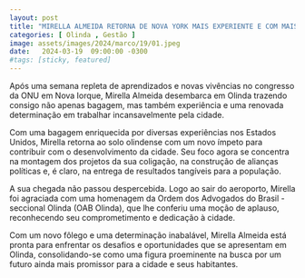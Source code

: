 ```yaml
---
layout: post
title: "MIRELLA ALMEIDA RETORNA DE NOVA YORK MAIS EXPERIENTE E COM MAIS DETERMINAÇÃO PARA TRABALHAR POR OLINDA"
categories: [ Olinda , Gestão ]
image: assets/images/2024/marco/19/01.jpeg
date:   2024-03-19  09:00:00 -0300
#tags: [sticky, featured]
---
```

Após uma semana repleta de aprendizados e novas vivências no congresso da ONU em Nova Iorque, Mirella Almeida desembarca em Olinda trazendo consigo não apenas bagagem, mas também experiência e uma renovada determinação em trabalhar incansavelmente pela cidade.

Com uma bagagem enriquecida por diversas experiências nos Estados Unidos, Mirella retorna ao solo olindense com um novo ímpeto para contribuir com o desenvolvimento da cidade. Seu foco agora se concentra na montagem dos projetos da sua coligação, na construção de alianças políticas e, é claro, na entrega de resultados tangíveis para a população.

A sua chegada não passou despercebida. Logo ao sair do aeroporto, Mirella foi agraciada com uma homenagem da Ordem dos Advogados do Brasil - seccional Olinda (OAB Olinda), que lhe conferiu uma moção de aplauso, reconhecendo seu comprometimento e dedicação à cidade.

Com um novo fôlego e uma determinação inabalável, Mirella Almeida está pronta para enfrentar os desafios e oportunidades que se apresentam em Olinda, consolidando-se como uma figura proeminente na busca por um futuro ainda mais promissor para a cidade e seus habitantes.
